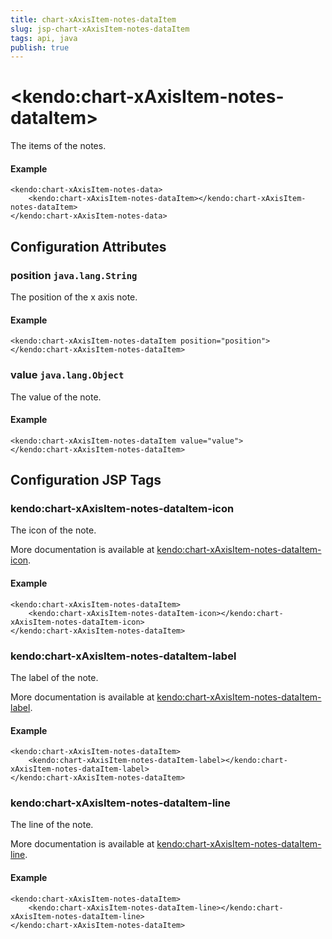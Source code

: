 ```yaml
---
title: chart-xAxisItem-notes-dataItem
slug: jsp-chart-xAxisItem-notes-dataItem
tags: api, java
publish: true
---
```


# \<kendo:chart-xAxisItem-notes-dataItem\>

The items of the notes.

#### Example
    <kendo:chart-xAxisItem-notes-data>
        <kendo:chart-xAxisItem-notes-dataItem></kendo:chart-xAxisItem-notes-dataItem>
    </kendo:chart-xAxisItem-notes-data>

## Configuration Attributes

### position `java.lang.String`

The position of the x axis note.

#### Example
    <kendo:chart-xAxisItem-notes-dataItem position="position">
    </kendo:chart-xAxisItem-notes-dataItem>

### value `java.lang.Object`

The value of the note.

#### Example
    <kendo:chart-xAxisItem-notes-dataItem value="value">
    </kendo:chart-xAxisItem-notes-dataItem>


##  Configuration JSP Tags

### kendo:chart-xAxisItem-notes-dataItem-icon

The icon of the note.

More documentation is available at [kendo:chart-xAxisItem-notes-dataItem-icon](chart/xaxisitem-notes-dataitem-icon).

#### Example

    <kendo:chart-xAxisItem-notes-dataItem>
        <kendo:chart-xAxisItem-notes-dataItem-icon></kendo:chart-xAxisItem-notes-dataItem-icon>
    </kendo:chart-xAxisItem-notes-dataItem>

### kendo:chart-xAxisItem-notes-dataItem-label

The label of the note.

More documentation is available at [kendo:chart-xAxisItem-notes-dataItem-label](chart/xaxisitem-notes-dataitem-label).

#### Example

    <kendo:chart-xAxisItem-notes-dataItem>
        <kendo:chart-xAxisItem-notes-dataItem-label></kendo:chart-xAxisItem-notes-dataItem-label>
    </kendo:chart-xAxisItem-notes-dataItem>

### kendo:chart-xAxisItem-notes-dataItem-line

The line of the note.

More documentation is available at [kendo:chart-xAxisItem-notes-dataItem-line](chart/xaxisitem-notes-dataitem-line).

#### Example

    <kendo:chart-xAxisItem-notes-dataItem>
        <kendo:chart-xAxisItem-notes-dataItem-line></kendo:chart-xAxisItem-notes-dataItem-line>
    </kendo:chart-xAxisItem-notes-dataItem>

 

